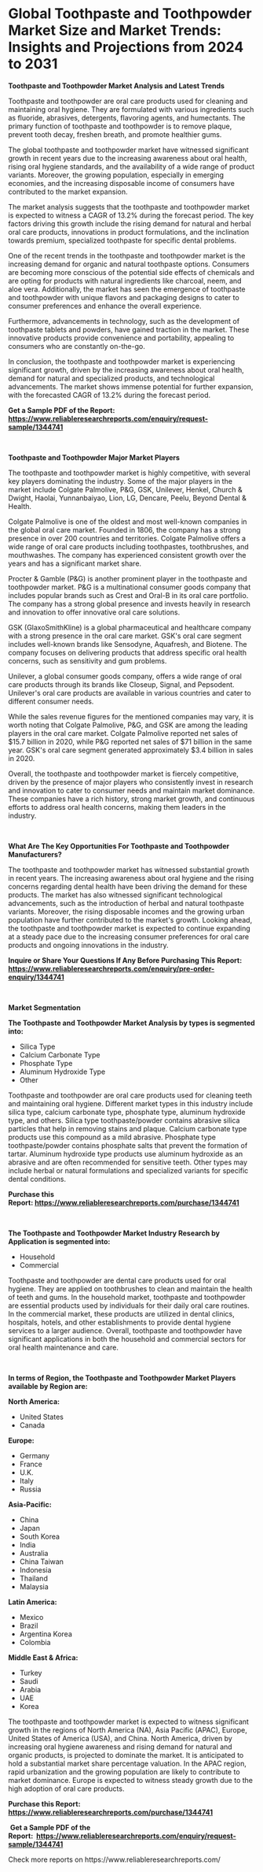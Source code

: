 <p><h1>Global Toothpaste and Toothpowder Market Size and Market Trends: Insights and Projections from 2024 to 2031</h1></p><p><strong>Toothpaste and Toothpowder Market Analysis and Latest Trends</strong></p>
<p><p>Toothpaste and toothpowder are oral care products used for cleaning and maintaining oral hygiene. They are formulated with various ingredients such as fluoride, abrasives, detergents, flavoring agents, and humectants. The primary function of toothpaste and toothpowder is to remove plaque, prevent tooth decay, freshen breath, and promote healthier gums.</p><p>The global toothpaste and toothpowder market have witnessed significant growth in recent years due to the increasing awareness about oral health, rising oral hygiene standards, and the availability of a wide range of product variants. Moreover, the growing population, especially in emerging economies, and the increasing disposable income of consumers have contributed to the market expansion.</p><p>The market analysis suggests that the toothpaste and toothpowder market is expected to witness a CAGR of 13.2% during the forecast period. The key factors driving this growth include the rising demand for natural and herbal oral care products, innovations in product formulations, and the inclination towards premium, specialized toothpaste for specific dental problems.</p><p>One of the recent trends in the toothpaste and toothpowder market is the increasing demand for organic and natural toothpaste options. Consumers are becoming more conscious of the potential side effects of chemicals and are opting for products with natural ingredients like charcoal, neem, and aloe vera. Additionally, the market has seen the emergence of toothpaste and toothpowder with unique flavors and packaging designs to cater to consumer preferences and enhance the overall experience.</p><p>Furthermore, advancements in technology, such as the development of toothpaste tablets and powders, have gained traction in the market. These innovative products provide convenience and portability, appealing to consumers who are constantly on-the-go.</p><p>In conclusion, the toothpaste and toothpowder market is experiencing significant growth, driven by the increasing awareness about oral health, demand for natural and specialized products, and technological advancements. The market shows immense potential for further expansion, with the forecasted CAGR of 13.2% during the forecast period.</p></p>
<p><strong>Get a Sample PDF of the Report:&nbsp; <a href="https://www.reliableresearchreports.com/enquiry/request-sample/1344741">https://www.reliableresearchreports.com/enquiry/request-sample/1344741</a></strong></p>
<p>&nbsp;</p>
<p><strong>Toothpaste and Toothpowder Major Market Players</strong></p>
<p><p>The toothpaste and toothpowder market is highly competitive, with several key players dominating the industry. Some of the major players in the market include Colgate Palmolive, P&G, GSK, Unilever, Henkel, Church & Dwight, Haolai, Yunnanbaiyao, Lion, LG, Dencare, Peelu, Beyond Dental & Health.</p><p>Colgate Palmolive is one of the oldest and most well-known companies in the global oral care market. Founded in 1806, the company has a strong presence in over 200 countries and territories. Colgate Palmolive offers a wide range of oral care products including toothpastes, toothbrushes, and mouthwashes. The company has experienced consistent growth over the years and has a significant market share.</p><p>Procter & Gamble (P&G) is another prominent player in the toothpaste and toothpowder market. P&G is a multinational consumer goods company that includes popular brands such as Crest and Oral-B in its oral care portfolio. The company has a strong global presence and invests heavily in research and innovation to offer innovative oral care solutions.</p><p>GSK (GlaxoSmithKline) is a global pharmaceutical and healthcare company with a strong presence in the oral care market. GSK's oral care segment includes well-known brands like Sensodyne, Aquafresh, and Biotene. The company focuses on delivering products that address specific oral health concerns, such as sensitivity and gum problems.</p><p>Unilever, a global consumer goods company, offers a wide range of oral care products through its brands like Closeup, Signal, and Pepsodent. Unilever's oral care products are available in various countries and cater to different consumer needs.</p><p>While the sales revenue figures for the mentioned companies may vary, it is worth noting that Colgate Palmolive, P&G, and GSK are among the leading players in the oral care market. Colgate Palmolive reported net sales of $15.7 billion in 2020, while P&G reported net sales of $71 billion in the same year. GSK's oral care segment generated approximately $3.4 billion in sales in 2020.</p><p>Overall, the toothpaste and toothpowder market is fiercely competitive, driven by the presence of major players who consistently invest in research and innovation to cater to consumer needs and maintain market dominance. These companies have a rich history, strong market growth, and continuous efforts to address oral health concerns, making them leaders in the industry.</p></p>
<p>&nbsp;</p>
<p><strong>What Are The Key Opportunities For Toothpaste and Toothpowder Manufacturers?</strong></p>
<p><p>The toothpaste and toothpowder market has witnessed substantial growth in recent years. The increasing awareness about oral hygiene and the rising concerns regarding dental health have been driving the demand for these products. The market has also witnessed significant technological advancements, such as the introduction of herbal and natural toothpaste variants. Moreover, the rising disposable incomes and the growing urban population have further contributed to the market's growth. Looking ahead, the toothpaste and toothpowder market is expected to continue expanding at a steady pace due to the increasing consumer preferences for oral care products and ongoing innovations in the industry.</p></p>
<p><strong>Inquire or Share Your Questions If Any Before Purchasing This Report: <a href="https://www.reliableresearchreports.com/enquiry/pre-order-enquiry/1344741">https://www.reliableresearchreports.com/enquiry/pre-order-enquiry/1344741</a></strong></p>
<p>&nbsp;</p>
<p><strong>Market Segmentation</strong></p>
<p><strong>The Toothpaste and Toothpowder Market Analysis by types is segmented into:</strong></p>
<p><ul><li>Silica Type</li><li>Calcium Carbonate Type</li><li>Phosphate Type</li><li>Aluminum Hydroxide Type</li><li>Other</li></ul></p>
<p><p>Toothpaste and toothpowder are oral care products used for cleaning teeth and maintaining oral hygiene. Different market types in this industry include silica type, calcium carbonate type, phosphate type, aluminum hydroxide type, and others. Silica type toothpaste/powder contains abrasive silica particles that help in removing stains and plaque. Calcium carbonate type products use this compound as a mild abrasive. Phosphate type toothpaste/powder contains phosphate salts that prevent the formation of tartar. Aluminum hydroxide type products use aluminum hydroxide as an abrasive and are often recommended for sensitive teeth. Other types may include herbal or natural formulations and specialized variants for specific dental conditions.</p></p>
<p><strong>Purchase this Report:&nbsp;<a href="https://www.reliableresearchreports.com/purchase/1344741">https://www.reliableresearchreports.com/purchase/1344741</a></strong></p>
<p>&nbsp;</p>
<p><strong>The Toothpaste and Toothpowder Market Industry Research by Application is segmented into:</strong></p>
<p><ul><li>Household</li><li>Commercial</li></ul></p>
<p><p>Toothpaste and toothpowder are dental care products used for oral hygiene. They are applied on toothbrushes to clean and maintain the health of teeth and gums. In the household market, toothpaste and toothpowder are essential products used by individuals for their daily oral care routines. In the commercial market, these products are utilized in dental clinics, hospitals, hotels, and other establishments to provide dental hygiene services to a larger audience. Overall, toothpaste and toothpowder have significant applications in both the household and commercial sectors for oral health maintenance and care.</p></p>
<p>&nbsp;</p>
<p><strong>In terms of Region, the Toothpaste and Toothpowder Market Players available by Region are:</strong></p>
<p>
    <p> <strong> North America: </strong>
        <ul>
            <li>United States</li>
            <li>Canada</li>
        </ul>
        </p> 
    <p> <strong> Europe: </strong>
        <ul>
            <li>Germany</li>
            <li>France</li>
            <li>U.K.</li>
            <li>Italy</li>
            <li>Russia</li>
        </ul>
        </p> 
    <p> <strong> Asia-Pacific: </strong>
        <ul>
            <li>China</li>
            <li>Japan</li>
            <li>South Korea</li>
            <li>India</li>
            <li>Australia</li>
            <li>China Taiwan</li>
            <li>Indonesia</li>
            <li>Thailand</li>
            <li>Malaysia</li>
        </ul>
        </p> 
    <p> <strong> Latin America: </strong>
        <ul>
            <li>Mexico</li>
            <li>Brazil</li>
            <li>Argentina Korea</li>
            <li>Colombia</li>
        </ul>
        </p> 
    <p> <strong> Middle East & Africa: </strong>
        <ul>
            <li>Turkey</li>
            <li>Saudi</li>
            <li>Arabia</li>
            <li>UAE</li>
            <li>Korea</li>
        </ul>
    </p>
    </p>
<p><p>The toothpaste and toothpowder market is expected to witness significant growth in the regions of North America (NA), Asia Pacific (APAC), Europe, United States of America (USA), and China. North America, driven by increasing oral hygiene awareness and rising demand for natural and organic products, is projected to dominate the market. It is anticipated to hold a substantial market share percentage valuation. In the APAC region, rapid urbanization and the growing population are likely to contribute to market dominance. Europe is expected to witness steady growth due to the high adoption of oral care products.</p></p>
<p><strong>Purchase this Report: <a href="https://www.reliableresearchreports.com/purchase/1344741">https://www.reliableresearchreports.com/purchase/1344741</a></strong></p>
<p>&nbsp;<strong>Get a Sample PDF of the Report:&nbsp;&nbsp;<a href="https://www.reliableresearchreports.com/enquiry/request-sample/1344741">https://www.reliableresearchreports.com/enquiry/request-sample/1344741</a></strong></p>
<p><strong></strong></p>
<p>Check more reports on https://www.reliableresearchreports.com/</p>